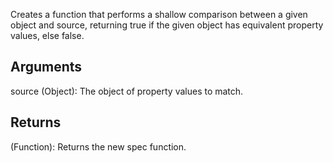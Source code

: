 Creates a function that performs a shallow comparison between a given object and source, returning true if the given object has equivalent property values, else false.


## Arguments

source (Object): The object of property values to match.


## Returns

(Function): Returns the new spec function.

